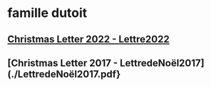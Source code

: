 # famille  dutoit 

## [Christmas Letter 2022 - Lettre2022](./Lettre2022_compressed.pdf)

## [Christmas Letter 2017 - LettredeNoël2017](./LettredeNoël2017.pdf}
